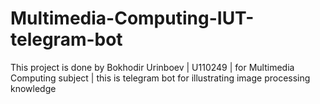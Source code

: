 # Multimedia-Computing-IUT-telegram-bot
This project is done by Bokhodir Urinboev | U110249 | for Multimedia Computing subject | this is telegram bot for illustrating image processing knowledge  
